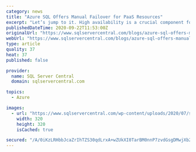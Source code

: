 ```yaml
---
category: news
title: "Azure SQL Offers Manual Failover for PaaS Resources"
excerpt: "Let’s jump to it. High availability is a crucial component for data professionals, even when operating in a cloud environment such as Azure. Thankfully, Microsoft Azure Platform as a Service (PaaS) is architected in a way that offers high availability ..."
publishedDateTime: 2020-09-22T11:53:00Z
originalUrl: "https://www.sqlservercentral.com/blogs/azure-sql-offers-manual-failover-for-paas-resources-2"
webUrl: "https://www.sqlservercentral.com/blogs/azure-sql-offers-manual-failover-for-paas-resources-2"
type: article
quality: 37
heat: 37
published: false

provider:
  name: SQL Server Central
  domain: sqlservercentral.com

topics:
  - Azure

images:
  - url: "https://www.sqlservercentral.com/wp-content/uploads/2020/07/sidebar-redgate-university_data-platform.png"
    width: 320
    height: 320
    isCached: true

secured: "/A/0iKzLRHbbJcaZrIhTZS30qdLrxA+wZUkXI0TarBM0nnP7zvdGsgDMwjXb2tB16SCoZDCM2xhMQ8T7VN1YiHd0r8vsXe5Y/0TqUJ5T9Bj7L0r+Llp7uDOwq6sxQOcs7DYxE5jJUPV609Y0CmrWPbgmLwoxOhrs5VPduTE9L3iheYW52m27TZ4PQXciUAQBDJV2s3L2ZmMRKnaF8FosmWtAiBhSzm4vwUWLwwk5GdbKPLqtO5q41t0sUOiy3l/DQkl2xrWQW1LgS+l3fN7WTHAiHMWKjppF/ro7X/ELSqv/utm3dK2Q5i8L4eja8Mgp9ZaXPA2Wu/zJQ8VQvCT6Xke/2XtC7vSlcs/WIewvRw4=;UOY/KPrskxFcT1T2exivSA=="
---
```


